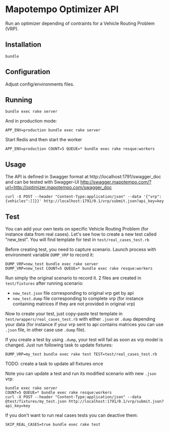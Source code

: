 # Mapotempo Optimizer API

Run an optimizer depending of contraints for a Vehicle Routing Problem (VRP).

## Installation

```
bundle
```


## Configuration

Adjust config/environments files.


## Running

```
bundle exec rake server
```

And in production mode:
```
APP_ENV=production bundle exec rake server
```

Start Redis and then start the worker
```
APP_ENV=production COUNT=5 QUEUE=* bundle exec rake resque:workers
```

## Usage

The API is defined in Swagger format at
http://localhost:1791/swagger_doc
and can be tested with Swagger-UI
http://swagger.mapotempo.com/?url=http://optimizer.mapotempo.com/swagger_doc

```
curl -X POST --header "Content-Type:application/json" --data '{"vrp":{vehicles":[]}}' http://localhost:1791/0.1/vrp/submit.json?api_key=key
```

## Test

You can add your own tests on specific Vehicle Routing Problem (for instance data from real cases). Let's see how to create a new test called "new_test".
You will find template for test in `test/real_cases_test.rb`

Before creating test, you need to capture scenario. Launch process with environment variable `DUMP_VRP` to record it:
```
DUMP_VRP=new_test bundle exec rake server
DUMP_VRP=new_test COUNT=5 QUEUE=* bundle exec rake resque:workers
```

Run simply the original scenario to record it. 2 files are created in `test/fixtures` after running scenario:
- `new_test.json` file corresponding to original vrp get by api
- `new_test.dump` file corresponding to complete vrp (for instance containing matrices if they are not provided in original vrp)

Now to create your test, just copy-paste test template in `test/wrappers/real_cases_test.rb` with either `.json` or `.dump` depending your data (for instance if your vrp sent to api contains matrices you can use `.json` file, in other case use `.dump` file).

If you create a test by using `.dump`, your test will fail as soon as vrp model is changed. Just run following task to update fixtures:
```
DUMP_VRP=my_test bundle exec rake test TEST=test/real_cases_test.rb
```
TODO: create a task to update all fixtures once

Note you can update a test and run its modified scenario with new `.json` vrp:
```
bundle exec rake server
COUNT=5 QUEUE=* bundle exec rake resque:workers
curl -X POST --header "Content-Type:application/json" --data @test/fixtures/my_test.json http://localhost:1791/0.1/vrp/submit.json?api_key=key
```

If you don't want to run real cases tests you can deactive them:
```
SKIP_REAL_CASES=true bundle exec rake test
```
